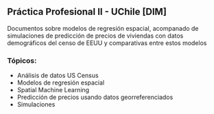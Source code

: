 ## Práctica Profesional II - UChile [DIM]
Documentos sobre modelos de regresión espacial,
acompanado de simulaciones de predicción de precios de
viviendas con datos demográficos del censo de EEUU y
comparativas entre estos modelos
### Tópicos:
* Análisis de datos US Census
* Modelos de regresión espacial
* Spatial Machine Learning
* Predicción de precios usando datos georreferenciados
* Simulaciones
